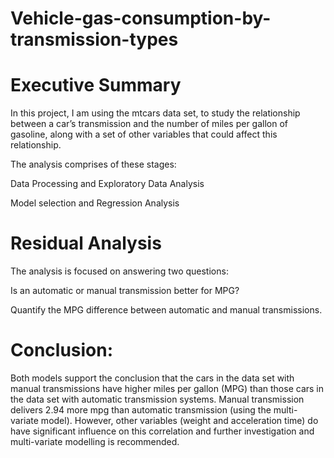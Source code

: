 # Vehicle-gas-consumption-by-transmission-types

# Executive Summary

In this project, I am using the mtcars data set, to study the relationship between a car’s transmission and the number of miles per gallon of gasoline, along with a set of other variables that could affect this relationship.

The analysis comprises of these stages:

Data Processing and Exploratory Data Analysis

Model selection and Regression Analysis

# Residual Analysis

The analysis is focused on answering two questions:

Is an automatic or manual transmission better for MPG?

Quantify the MPG difference between automatic and manual transmissions.

# Conclusion: 
Both models support the conclusion that the cars in the data set with manual transmissions have higher miles per gallon (MPG) than those cars in the data set with automatic transmission systems. Manual transmission delivers 2.94 more mpg than automatic transmission (using the multi-variate model). However, other variables (weight and acceleration time) do have significant influence on this correlation and further investigation and multi-variate modelling is recommended.
